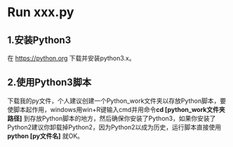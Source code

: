 # Run xxx.py
## 1.安装Python3
在 https://python.org 下载并安装python3.x。
## 2.使用Python3脚本
下载我的py文件，个人建议创建一个Python_work文件夹以存放Python脚本，要使脚本起作用，windows用win+R键输入cmd并用命令**cd [python_work文件夹路径]** 到存放Python脚本的地方，然后确保你安装了Python3，如果你安装了Python2建议你卸载掉Python2，因为Python2以成为历史，运行脚本直接使用**python [py文件名]** 就OK。
